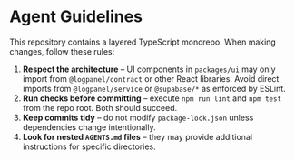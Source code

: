# Agent Guidelines

This repository contains a layered TypeScript monorepo. When making changes, follow these rules:

1. **Respect the architecture** – UI components in `packages/ui` may only import from `@logpanel/contract` or other React libraries. Avoid direct imports from `@logpanel/service` or `@supabase/*` as enforced by ESLint.
2. **Run checks before committing** – execute `npm run lint` and `npm test` from the repo root. Both should succeed.
3. **Keep commits tidy** – do not modify `package-lock.json` unless dependencies change intentionally.
4. **Look for nested `AGENTS.md` files** – they may provide additional instructions for specific directories.

